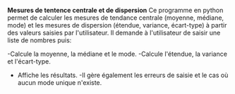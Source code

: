 **Mesures de tentence centrale et de dispersion**
Ce programme en python  permet de calculer les mesures de tendance centrale (moyenne, médiane, mode) 
et les mesures de dispersion (étendue, variance, écart-type) à partir des valeurs saisies par l'utilisateur.
Il demande à l'utilisateur de saisir une liste de nombres puis: 

 -Calcule la moyenne, la médiane et le mode.
  -Calcule l'étendue, la variance et l'écart-type.
  - Affiche les résultats.
   -Il gère également les erreurs de saisie et le cas où aucun mode unique n'existe.
